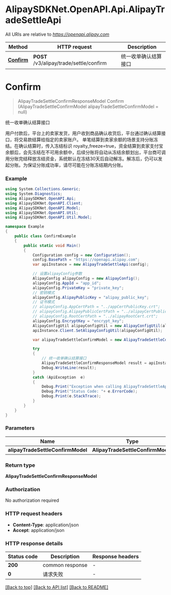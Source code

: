 # AlipaySDKNet.OpenAPI.Api.AlipayTradeSettleApi

All URIs are relative to *https://openapi.alipay.com*

Method | HTTP request | Description
------------- | ------------- | -------------
[**Confirm**](AlipayTradeSettleApi.md#confirm) | **POST** /v3/alipay/trade/settle/confirm | 统一收单确认结算接口


<a name="confirm"></a>
# **Confirm**
> AlipayTradeSettleConfirmResponseModel Confirm (AlipayTradeSettleConfirmModel alipayTradeSettleConfirmModel = null)

统一收单确认结算接口

用户付款后，平台上的卖家发货，用户收到商品确认收货后，平台通过确认结算接口，将交易款结算给指定的卖家账户。 单笔结算到卖家余额的场景支持分账冻结。在确认结算时，传入冻结标识 royalty_freeze=true，资金结算到卖家支付宝余额后，会先冻结在不可用余额中，后续分账将自动从冻结余额划出，平台商可调用分账完结释放冻结资金，系统默认在冻结30天后自动解冻。解冻后，仍可以发起分账。为保证分账成功率，请尽可能在分账冻结期内分账。

### Example
```csharp
using System.Collections.Generic;
using System.Diagnostics;
using AlipaySDKNet.OpenAPI.Api;
using AlipaySDKNet.OpenAPI.Client;
using AlipaySDKNet.OpenAPI.Model;
using AlipaySDKNet.OpenAPI.Util;
using AlipaySDKNet.OpenAPI.Util.Model;

namespace Example
{
    public class ConfirmExample
    {
        public static void Main()
        {
            Configuration config = new Configuration();
            config.BasePath = "https://openapi.alipay.com";
            var apiInstance = new AlipayTradeSettleApi(config);

            // 设置alipayConfig参数
            AlipayConfig alipayConfig = new AlipayConfig();
            alipayConfig.AppId = "app_id";
            alipayConfig.PrivateKey = "private_key";
            // 密钥模式
            alipayConfig.AlipayPublicKey = "alipay_public_key";
            // 证书模式
            // alipayConfig.AppCertPath = "../appCertPublicKey.crt";
            // alipayConfig.AlipayPublicCertPath = "../alipayCertPublicKey_RSA2.crt";
            // alipayConfig.RootCertPath = "../alipayRootCert.crt";
            alipayConfig.EncryptKey = "encrypt_key";
            AlipayConfigUtil alipayConfigUtil = new AlipayConfigUtil(alipayConfig);
            apiInstance.Client.SetAlipayConfigUtil(alipayConfigUtil);

            var alipayTradeSettleConfirmModel = new AlipayTradeSettleConfirmModel(); // AlipayTradeSettleConfirmModel |  (optional) 

            try
            {
                // 统一收单确认结算接口
                AlipayTradeSettleConfirmResponseModel result = apiInstance.Confirm(alipayTradeSettleConfirmModel);
                Debug.WriteLine(result);
            }
            catch (ApiException  e)
            {
                Debug.Print("Exception when calling AlipayTradeSettleApi.Confirm: " + e.Message );
                Debug.Print("Status Code: "+ e.ErrorCode);
                Debug.Print(e.StackTrace);
            }
        }
    }
}
```

### Parameters

Name | Type | Description  | Notes
------------- | ------------- | ------------- | -------------
 **alipayTradeSettleConfirmModel** | **AlipayTradeSettleConfirmModel**|  | [optional] 

### Return type

**AlipayTradeSettleConfirmResponseModel**

### Authorization

No authorization required

### HTTP request headers

 - **Content-Type**: application/json
 - **Accept**: application/json


### HTTP response details
| Status code | Description | Response headers |
|-------------|-------------|------------------|
| **200** | common response |  -  |
| **0** | 请求失败 |  -  |

[[Back to top]](#) [[Back to API list]](../README.md#documentation-for-api-endpoints) [[Back to README]](../README.md)

